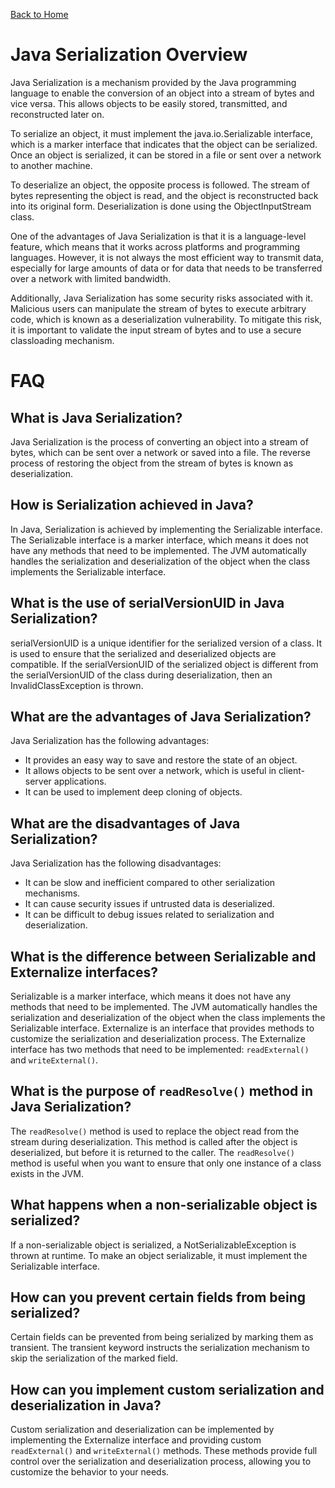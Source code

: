 [Back to Home](../README.md)
# Java Serialization Overview
Java Serialization is a mechanism provided 
by the Java programming language to enable 
the conversion of an object into a stream 
of bytes and vice versa. This allows objects 
to be easily stored, transmitted, and reconstructed 
later on.

To serialize an object, it must implement the 
java.io.Serializable interface, 
which is a marker interface that indicates 
that the object can be serialized.
Once an object is serialized, it can be stored 
in a file or sent over a network to another machine.

To deserialize an object, the opposite process 
is followed. The stream of bytes representing 
the object is read, and the object is reconstructed 
back into its original form. Deserialization is done 
using the ObjectInputStream class.

One of the advantages of Java Serialization is 
that it is a language-level feature, 
which means that it works across platforms 
and programming languages. However, 
it is not always the most efficient way 
to transmit data, especially for large amounts of
data or for data that needs to be transferred 
over a network with limited bandwidth.

Additionally, Java Serialization has some security
risks associated with it. Malicious users 
can manipulate the stream of bytes to execute 
arbitrary code, which is known as a deserialization 
vulnerability. To mitigate this risk, 
it is important to validate the input stream 
of bytes and to use a secure classloading mechanism.

# FAQ
## What is Java Serialization?
Java Serialization is the process of converting 
an object into a stream of bytes, 
which can be sent over a network or saved into a file.
The reverse process of restoring the object 
from the stream of bytes is known as deserialization.

## How is Serialization achieved in Java?
In Java, Serialization is achieved
by implementing the Serializable interface. 
The Serializable interface is a marker interface, 
which means it does not have any methods that
need to be implemented. The JVM automatically 
handles the serialization and deserialization 
of the object when the class implements the
Serializable interface.

## What is the use of serialVersionUID in Java Serialization?
serialVersionUID is a unique identifier 
for the serialized version of a class. 
It is used to ensure that the serialized 
and deserialized objects are compatible. 
If the serialVersionUID of the serialized object 
is different from the serialVersionUID of the 
class during deserialization, 
then an InvalidClassException is thrown.

## What are the advantages of Java Serialization?
Java Serialization has the following advantages:

- It provides an easy way to save and restore 
the state of an object.
- It allows objects to be sent over a network,
which is useful in client-server applications.
- It can be used to implement deep cloning of objects.

## What are the disadvantages of Java Serialization?
Java Serialization has the following disadvantages:

- It can be slow and inefficient compared 
to other serialization mechanisms.
- It can cause security issues if untrusted data 
is deserialized.
- It can be difficult to debug issues related 
to serialization and deserialization.

## What is the difference between Serializable and Externalize interfaces?
Serializable is a marker interface, 
which means it does not have any methods 
that need to be implemented.
The JVM automatically handles the serialization
and deserialization of the object when the class
implements the Serializable interface. 
Externalize is an interface that provides
methods to customize the serialization 
and deserialization process.
The Externalize interface has two methods 
that need to be implemented: `readExternal()`
and `writeExternal()`.

## What is the purpose of `readResolve()` method in Java Serialization?
The `readResolve()` method is used to replace 
the object read from the stream during deserialization.
This method is called after the object is deserialized,
but before it is returned to the caller.
The `readResolve()` method is useful 
when you want to ensure that only one instance of 
a class exists in the JVM.

## What happens when a non-serializable object is serialized?
If a non-serializable object is serialized,
a NotSerializableException is thrown at runtime.
To make an object serializable, 
it must implement the Serializable interface.

## How can you prevent certain fields from being serialized?
Certain fields can be prevented from being serialized
by marking them as transient. 
The transient keyword instructs the serialization
mechanism to skip the serialization of the marked field.

## How can you implement custom serialization and deserialization in Java?
Custom serialization and deserialization
can be implemented by implementing 
the Externalize interface and providing custom 
`readExternal()` and `writeExternal()` methods.
These methods provide full control over the
serialization and deserialization process,
allowing you to customize the behavior to your needs.
